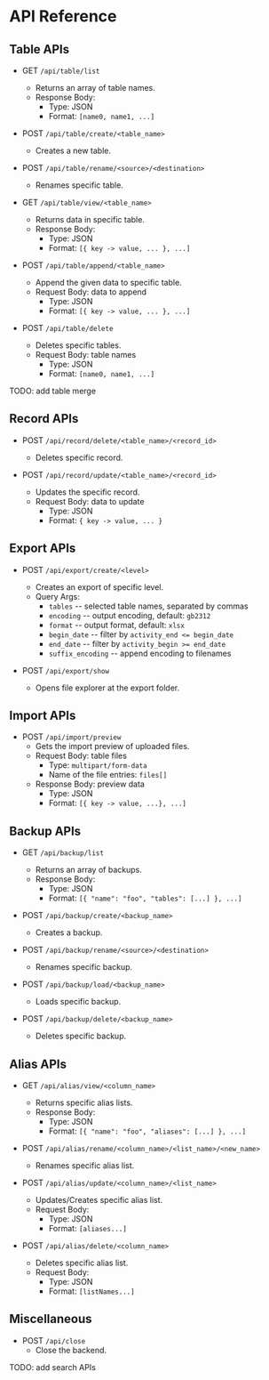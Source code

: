 # API Reference

## Table APIs

- GET `/api/table/list`
    - Returns an array of table names.
    - Response Body:
        - Type: JSON
        - Format: `[name0, name1, ...]`

- POST `/api/table/create/<table_name>`
    - Creates a new table.

- POST `/api/table/rename/<source>/<destination>`
    - Renames specific table.

- GET `/api/table/view/<table_name>`
    - Returns data in specific table.
    - Response Body:
        - Type: JSON
        - Format: `[{ key -> value, ... }, ...]`

- POST `/api/table/append/<table_name>`
    - Append the given data to specific table.
    - Request Body: data to append
        - Type: JSON
        - Format: `[{ key -> value, ... }, ...]`

- POST `/api/table/delete`
    - Deletes specific tables.
    - Request Body: table names
        - Type: JSON
        - Format: `[name0, name1, ...]`

TODO: add table merge

## Record APIs

- POST `/api/record/delete/<table_name>/<record_id>`
    - Deletes specific record.

- POST `/api/record/update/<table_name>/<record_id>`
    - Updates the specific record.
    - Request Body: data to update
        - Type: JSON
        - Format: `{ key -> value, ... }`

## Export APIs

- POST `/api/export/create/<level>`
    - Creates an export of specific level.
    - Query Args:
        - `tables` -- selected table names, separated by commas
        - `encoding` -- output encoding, default: `gb2312`
        - `format` -- output format, default: `xlsx`
        - `begin_date` -- filter by `activity_end <= begin_date`
        - `end_date` -- filter by `activity_begin >= end_date`
        - `suffix_encoding` -- append encoding to filenames

- POST `/api/export/show`
    - Opens file explorer at the export folder.

## Import APIs

- POST `/api/import/preview`
    - Gets the import preview of uploaded files.
    <!-- TODO: add option to remove stars -->
    - Request Body: table files
        - Type: `multipart/form-data`
        - Name of the file entries: `files[]`
    - Response Body: preview data
        - Type: JSON
        - Format: `[{ key -> value, ...}, ...]`

## Backup APIs

- GET `/api/backup/list`
    - Returns an array of backups.
    - Response Body:
        - Type: JSON
        - Format: `[{ "name": "foo", "tables": [...] }, ...]`

- POST `/api/backup/create/<backup_name>`
    - Creates a backup.

- POST `/api/backup/rename/<source>/<destination>`
    - Renames specific backup.

- POST `/api/backup/load/<backup_name>`
    - Loads specific backup.

- POST `/api/backup/delete/<backup_name>`
    - Deletes specific backup.

## Alias APIs

- GET `/api/alias/view/<column_name>`
    - Returns specific alias lists.
    - Response Body:
        - Type: JSON
        - Format: `[{ "name": "foo", "aliases": [...] }, ...]`

- POST `/api/alias/rename/<column_name>/<list_name>/<new_name>`
    - Renames specific alias list.

- POST `/api/alias/update/<column_name>/<list_name>`
    - Updates/Creates specific alias list.
    - Request Body:
        - Type: JSON
        - Format: `[aliases...]`

- POST `/api/alias/delete/<column_name>`
    - Deletes specific alias list.
    - Request Body:
        - Type: JSON
        - Format: `[listNames...]`

## Miscellaneous

- POST `/api/close`
    - Close the backend.

TODO: add search APIs
